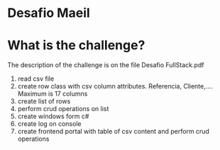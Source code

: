 # Desafio Maeil

# What is the challenge?
<p> The description of the challenge is on the file Desafio FullStack.pdf</p>

<ol type="1">
  <li>read csv file</li>
  <li>create row class with csv column attributes. Referencia, Cliente,.... Maximum is 17 columns</li>
  <li>create list of rows</li>
  <li>perform crud operations on list</li>
  <li>create windows form c#</li>
  <li>create log on console</li>
  <li>create frontend portal with table of csv content and perform crud operations</li>
 </ol>
